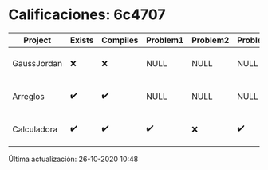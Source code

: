 # Calificaciones: 6c4707
|Project|Exists|Compiles|Problem1|Problem2|Problem3|Extra|Grade|CommitHash|CommitDate|CheckDate|DueDate|Comments|
|-|-|-|-|-|-|-|-|-|-|-|-|-|
|GaussJordan|❌|❌|NULL|NULL|NULL|NULL|NULL|NULL|NULL|26-10-2020 10:48:06|nan|No se encontró el archivo en PracticasComputacionI/GaussJordan/GaussJordan.cpp|
|Arreglos|✔️|✔️|NULL|NULL|NULL|NULL|NULL|45b38f85840e5b53ec4ee72e01634d9b61052174|22-10-2020 13:58:45|26-10-2020 10:48:03|nan|NULL|
|Calculadora|✔️|✔️|✔️|❌|✔️|✔️|9.0|390c014d190483021bb31f9e2bb9d2cd4a30f3ac|12-10-2020 15:19:54|15-10-2020 21:24:57|2020-10-15 21:00:00|No implementa la operación multiplicación/No evita la división entre cero|

Última actualización: 26-10-2020 10:48